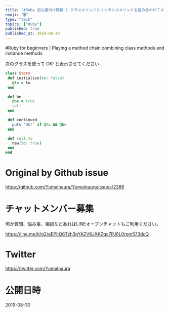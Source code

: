 ```yaml
---
title: "#Ruby 初心者向け問題 | クラスメソッドとインタンスメソッドを組み合わせてメソッドチェーンして遊ぶ"
emoji: "🖥"
type: "tech"
topics: ["Ruby"]
published: true
published_at: 2019-08-30
---
```


#Ruby for beginners | Playing a method chain combining class methods and instance methods


次のクラスを使って OK!  と表示させてください

```rb
class Story
 def initialize(to: false)
   @to = to
 end

 def be
   @be = true
   self
 end

 def continued
   puts 'OK!' if @to && @be
 end

 def self.to
   new(to: true)
 end
end
```



# Original by Github issue

https://github.com/YumaInaura/YumaInaura/issues/2366








<!-- Update From Qiita API -->

# チャットメンバー募集


何か質問、悩み事、相談などあればLINEオープンチャットもご利用ください。

https://line.me/ti/g2/eEPltQ6Tzh3pYAZV8JXKZqc7PJ6L0rpm573dcQ





# Twitter


https://twitter.com/YumaInaura


<!-- Update From Qiita API -->



# 公開日時

2019-08-30
